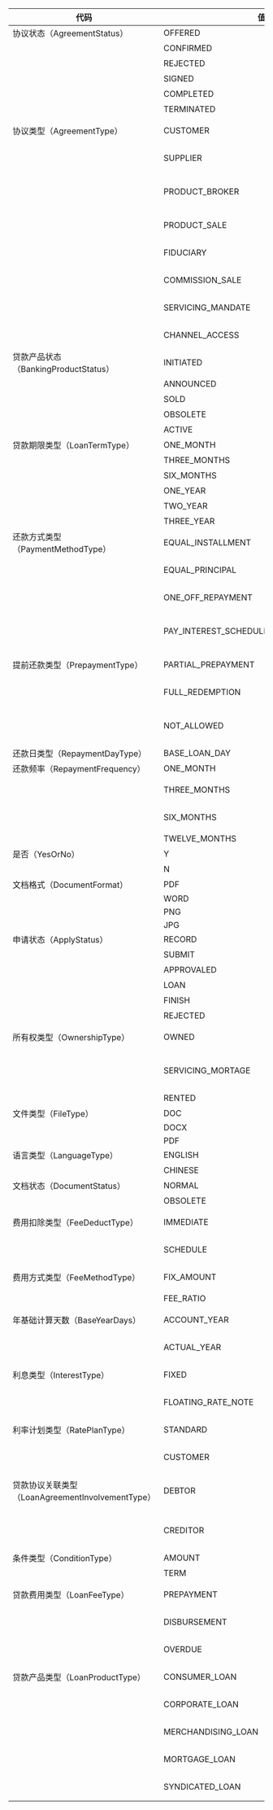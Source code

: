 | 代码                         | 值                                       | 说明           |
| ---------------------------- | ---------------------------------------- | -------------- |
| 协议状态（AgreementStatus）  | OFFERED                                  | 已提供           |
|                              | CONFIRMED                                | 已确认           |
|                              | REJECTED                                 | 已拒绝      |
|                              | SIGNED                                   | 已签署        |
|                              | COMPLETED                                | 已完成       |
|                              | TERMINATED                               | 已终止       |
| 协议类型（AgreementType）        | CUSTOMER                                 | 客户协议 |
|                              | SUPPLIER                                 | 供应商协议 |
|                              | PRODUCT_BROKER                           | 产品经销商协议 |
|                              | PRODUCT_SALE                             | 产品销售协议 |
|                              | FIDUCIARY                                | 信托销售协议 |
|                              | COMMISSION_SALE                          | 受托销售协议 |
|                              | SERVICING_MANDATE                        | 维护授权协议 |
|                              | CHANNEL_ACCESS                           | 渠道销售协议 |
| 贷款产品状态（BankingProductStatus） | INITIATED                                | 初始化        |
|                              | ANNOUNCED                                | 已上架 |
|                              | SOLD                                     | 已销售       |
|                              | OBSOLETE                                 | 已下架          |
|                              | ACTIVE                                   | 已激活          |
| 贷款期限类型（LoanTermType）       | ONE_MONTH                                | 一个月        |
|                              | THREE_MONTHS                             | 三个月 |
|                              | SIX_MONTHS                               | 六个月 |
|                              | ONE_YEAR                                 | 一年 |
|                              | TWO_YEAR                                 | 两年 |
|                              | THREE_YEAR                               | 三年 |
| 还款方式类型（PaymentMethodType）    | EQUAL_INSTALLMENT                        | 等额本息 |
|                              | EQUAL_PRINCIPAL                          | 等额本金 |
|                              | ONE_OFF_REPAYMENT                        | 到期还本还息 |
|                              | PAY_INTEREST_SCHEDULE_PRINCIPAL_MATURITY | 按期付息到期还款 |
| 提前还款类型（PrepaymentType）       | PARTIAL_PREPAYMENT                       | 部分提前还款 |
|                              | FULL_REDEMPTION                          | 提前结清 |
|                              | NOT_ALLOWED                              | 不允许提前还款 |
| 还款日类型（RepaymentDayType）    | BASE_LOAN_DAY                            | 放款日 |
| 还款频率（RepaymentFrequency）     | ONE_MONTH                                | 按月 |
|                              | THREE_MONTHS                             | 按三个月 |
|                              | SIX_MONTHS                               | 按六个月 |
|                              | TWELVE_MONTHS                            | 按年 |
| 是否（YesOrNo）                | Y                                        | 是 |
|                              | N                                        | 否 |
| 文档格式（DocumentFormat）       | PDF                                      | PDF |
|                              | WORD                                     | WORD |
|                              | PNG                                      | PNG |
|                              | JPG                                      | JPG |
| 申请状态（ApplyStatus）          | RECORD                                   | 录入 |
|                              | SUBMIT                                   | 提交 |
|                              | APPROVALED                               | 批准 |
|                              | LOAN                                     | 放款 |
|                              | FINISH                                   | 结束 |
|                              | REJECTED                                 | 拒绝 |
| 所有权类型（OwnershipType）         | OWNED                                    | 完全拥有 |
|                              | SERVICING_MORTAGE                        | 拥有抵押贷款中 |
|                              | RENTED                                   | 租赁 |
| 文件类型（FileType）               | DOC                                      | DOC |
|                              | DOCX                                     | DOCX |
|                              | PDF                                      | PDF |
| 语言类型（LanguageType）           | ENGLISH                                  | 英文 |
|                              | CHINESE                                  | 中文 |
| 文档状态（DocumentStatus）         | NORMAL                                   | 正常 |
|                              | OBSOLETE                                 | 废除 |
| 费用扣除类型（FeeDeductType）     | IMMEDIATE                                | 立即扣除 |
|                              | SCHEDULE                                 | 按计划扣除 |
| 费用方式类型（FeeMethodType）        | FIX_AMOUNT                               | 固定金额 |
|                              | FEE_RATIO                                | 按比例 |
| 年基础计算天数（BaseYearDays）      | ACCOUNT_YEAR                             | 会计天数360 |
|                              | ACTUAL_YEAR                              | 实际天数365 |
| 利息类型（InterestType）           | FIXED                                    | 固定利息 |
|                              | FLOATING_RATE_NOTE                       | 浮动利息 |
| 利率计划类型（RatePlanType） | STANDARD                                 | 标准利率 |
|                              | CUSTOMER                                 | 自定义利率 |
| 贷款协议关联类型（LoanAgreementInvolvementType） | DEBTOR                                   | 债务人/借方 |
|                              | CREDITOR                                 | 债权人/贷方 |
| 条件类型（ConditionType）          | AMOUNT                                   | 金额 |
|                              | TERM                                     | 期限 |
| 贷款费用类型（LoanFeeType）         | PREPAYMENT                               | 提前还款费用 |
|                              | DISBURSEMENT                             | 放款支付费用 |
|                              | OVERDUE                                  | 逾期费用 |
| 贷款产品类型（LoanProductType）  | CONSUMER_LOAN                            | 消费贷款 |
|                              | CORPORATE_LOAN             | 公司贷款 |
|                              | MERCHANDISING_LOAN         | 商品贷款 |
|                              | MORTGAGE_LOAN              | 抵押贷款 |
|                              | SYNDICATED_LOAN     | 组合贷款 |